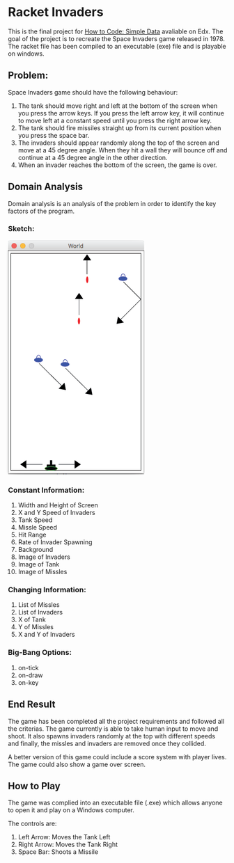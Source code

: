 # Racket Invaders

This is the final project for [How to Code: Simple Data](https://learning.edx.org/course/course-v1:UBCx+HtC1x+2T2017/home) avaliable on Edx. The goal of the project is to recreate the Space Invaders game released in 1978. The racket file has been compiled to an executable (exe) file and is playable on windows.

## Problem:
Space Invaders game should have the following behaviour:

1. The tank should move right and left at the bottom of the screen when you press the arrow keys. If you press the left arrow key, it will continue to move left at a constant speed until you press the right arrow key.
2. The tank should fire missiles straight up from its current position when you press the space bar.
3. The invaders should appear randomly along the top of the screen and move at a 45 degree angle. When they hit a wall they will bounce off and continue at a 45 degree angle in the other direction.
4. When an invader reaches the bottom of the screen, the game is over. 


## Domain Analysis
Domain analysis is an analysis of the problem in order to identify the key factors of the program.

### Sketch:
![Sketch of Space Invaders](https://raw.githubusercontent.com/Tqkoyaki/RacketInvaders/master/res/img/sketch.png)

### Constant Information:
1. Width and Height of Screen
2. X and Y Speed of Invaders
3. Tank Speed
4. Missle Speed
5. Hit Range
6. Rate of Invader Spawning
7. Background
8. Image of Invaders
9. Image of Tank
10. Image of Missles

### Changing Information:
1. List of Missles
2. List of Invaders
3. X of Tank
4. Y of Missles
5. X and Y of Invaders

### Big-Bang Options:
1. on-tick
2. on-draw
3. on-key

## End Result
The game has been completed all the project requirements and followed all the criterias. The game currently is able to take human input to move and shoot. It also spawns invaders randomly at the top with different speeds and finally, the missles and invaders are removed once they collided.

A better version of this game could include a score system with player lives. The game could also show a game over screen.

## How to Play
The game was complied into an executable file (.exe) which allows anyone to open it and play on a Windows computer.

The controls are:
1. Left Arrow: Moves the Tank Left
2. Right Arrow: Moves the Tank Right
3. Space Bar: Shoots a Missile